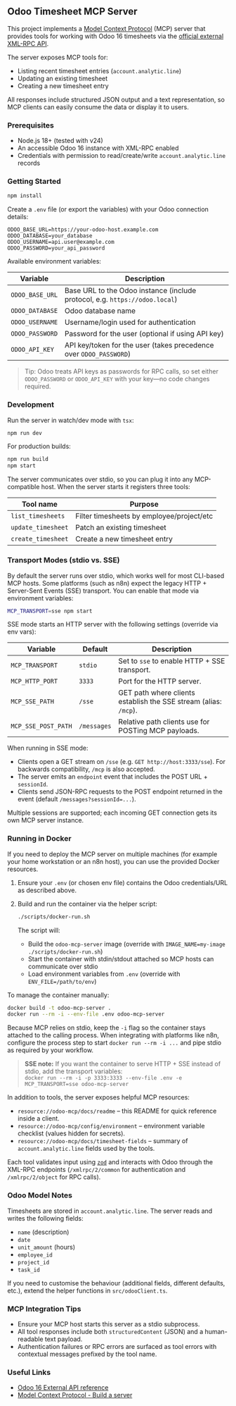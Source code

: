 ## Odoo Timesheet MCP Server

This project implements a [Model Context Protocol](https://modelcontextprotocol.io/docs/develop/build-server) (MCP) server that provides tools for working with Odoo 16 timesheets via the [official external XML-RPC API](https://www.odoo.com/documentation/16.0/developer/reference/external_api.html).

The server exposes MCP tools for:

- Listing recent timesheet entries (`account.analytic.line`)
- Updating an existing timesheet
- Creating a new timesheet entry

All responses include structured JSON output and a text representation, so MCP clients can easily consume the data or display it to users.

### Prerequisites

- Node.js 18+ (tested with v24)
- An accessible Odoo 16 instance with XML-RPC enabled
- Credentials with permission to read/create/write `account.analytic.line` records

### Getting Started

```bash
npm install
```

Create a `.env` file (or export the variables) with your Odoo connection details:

```env
ODOO_BASE_URL=https://your-odoo-host.example.com
ODOO_DATABASE=your_database
ODOO_USERNAME=api.user@example.com
ODOO_PASSWORD=your_api_password
```

Available environment variables:

| Variable           | Description                                                                 |
|--------------------|-----------------------------------------------------------------------------|
| `ODOO_BASE_URL`    | Base URL to the Odoo instance (include protocol, e.g. `https://odoo.local`) |
| `ODOO_DATABASE`    | Odoo database name                                                          |
| `ODOO_USERNAME`    | Username/login used for authentication                                      |
| `ODOO_PASSWORD`    | Password for the user (optional if using API key)                           |
| `ODOO_API_KEY`     | API key/token for the user (takes precedence over `ODOO_PASSWORD`)          |

> Tip: Odoo treats API keys as passwords for RPC calls, so set either `ODOO_PASSWORD` or `ODOO_API_KEY` with your key—no code changes required.

### Development

Run the server in watch/dev mode with `tsx`:

```bash
npm run dev
```

For production builds:

```bash
npm run build
npm start
```

The server communicates over stdio, so you can plug it into any MCP-compatible host. When the server starts it registers three tools:

| Tool name          | Purpose                                   |
|--------------------|-------------------------------------------|
| `list_timesheets`  | Filter timesheets by employee/project/etc |
| `update_timesheet` | Patch an existing timesheet               |
| `create_timesheet` | Create a new timesheet entry              |

### Transport Modes (stdio vs. SSE)

By default the server runs over stdio, which works well for most CLI-based MCP hosts. Some platforms (such as n8n) expect the legacy HTTP + Server-Sent Events (SSE) transport. You can enable that mode via environment variables:

```bash
MCP_TRANSPORT=sse npm start
```

SSE mode starts an HTTP server with the following settings (override via env vars):

| Variable             | Default         | Description                                                            |
|----------------------|-----------------|------------------------------------------------------------------------|
| `MCP_TRANSPORT`      | `stdio`         | Set to `sse` to enable HTTP + SSE transport.                           |
| `MCP_HTTP_PORT`      | `3333`          | Port for the HTTP server.                                             |
| `MCP_SSE_PATH`       | `/sse`          | GET path where clients establish the SSE stream (alias: `/mcp`).       |
| `MCP_SSE_POST_PATH`  | `/messages`     | Relative path clients use for POSTing MCP payloads.                    |

When running in SSE mode:

- Clients open a GET stream on `/sse` (e.g. `GET http://host:3333/sse`). For backwards compatibility, `/mcp` is also accepted.
- The server emits an `endpoint` event that includes the POST URL + `sessionId`.
- Clients send JSON-RPC requests to the POST endpoint returned in the event (default `/messages?sessionId=...`).

Multiple sessions are supported; each incoming GET connection gets its own MCP server instance.

### Running in Docker

If you need to deploy the MCP server on multiple machines (for example your home workstation or an n8n host), you can use the provided Docker resources.

1. Ensure your `.env` (or chosen env file) contains the Odoo credentials/URL as described above.
2. Build and run the container via the helper script:

   ```bash
   ./scripts/docker-run.sh
   ```

   The script will:
   - Build the `odoo-mcp-server` image (override with `IMAGE_NAME=my-image ./scripts/docker-run.sh`)
   - Start the container with stdin/stdout attached so MCP hosts can communicate over stdio
   - Load environment variables from `.env` (override with `ENV_FILE=/path/to/env`)

To manage the container manually:

```bash
docker build -t odoo-mcp-server .
docker run --rm -i --env-file .env odoo-mcp-server
```

Because MCP relies on stdio, keep the `-i` flag so the container stays attached to the calling process. When integrating with platforms like n8n, configure the process step to start `docker run --rm -i ...` and pipe stdio as required by your workflow.

> **SSE note:** If you want the container to serve HTTP + SSE instead of stdio, add the transport variables:  
> `docker run --rm -i -p 3333:3333 --env-file .env -e MCP_TRANSPORT=sse odoo-mcp-server`

In addition to tools, the server exposes helpful MCP resources:

- `resource://odoo-mcp/docs/readme` – this README for quick reference inside a client.
- `resource://odoo-mcp/config/environment` – environment variable checklist (values hidden for secrets).
- `resource://odoo-mcp/docs/timesheet-fields` – summary of `account.analytic.line` fields used by the tools.

Each tool validates input using [`zod`](https://github.com/colinhacks/zod) and interacts with Odoo through the XML-RPC endpoints (`/xmlrpc/2/common` for authentication and `/xmlrpc/2/object` for RPC calls).

### Odoo Model Notes

Timesheets are stored in `account.analytic.line`. The server reads and writes the following fields:

- `name` (description)
- `date`
- `unit_amount` (hours)
- `employee_id`
- `project_id`
- `task_id`

If you need to customise the behaviour (additional fields, different defaults, etc.), extend the helper functions in `src/odooClient.ts`.

### MCP Integration Tips

- Ensure your MCP host starts this server as a stdio subprocess.
- All tool responses include both `structuredContent` (JSON) and a human-readable text payload.
- Authentication failures or RPC errors are surfaced as tool errors with contextual messages prefixed by the tool name.

### Useful Links

- [Odoo 16 External API reference](https://www.odoo.com/documentation/16.0/developer/reference/external_api.html)
- [Model Context Protocol - Build a server](https://modelcontextprotocol.io/docs/develop/build-server)
